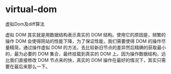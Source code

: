 # virtual-dom
虚拟Dom及diff算法

虚拟 DOM 其实就是用数据结构表示真实的 DOM 结构。使用它的原因是，频繁的操作 DOM 会使得网站的性能下降，为了保证性能，我们需要使得 DOM 的操作尽量精简，通过操作虚拟 DOM 的方法，去比较新旧节点的差异然后精确的获取最小的，最为必要的 DOM 集合，最终挂载到真实的 DOM 上。因为操作数据结构，远比我们直接修改 DOM 节点来的快，真实的 DOM 操作在最好的情况下，其实只需要在最后来那么一下。